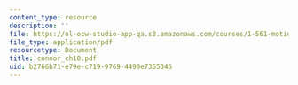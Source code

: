 ```yaml
---
content_type: resource
description: ''
file: https://ol-ocw-studio-app-qa.s3.amazonaws.com/courses/1-561-motion-based-design-fall-2003/b2766b71e79ec71997694490e7355346_connor_ch10.pdf
file_type: application/pdf
resourcetype: Document
title: connor_ch10.pdf
uid: b2766b71-e79e-c719-9769-4490e7355346
---
```

